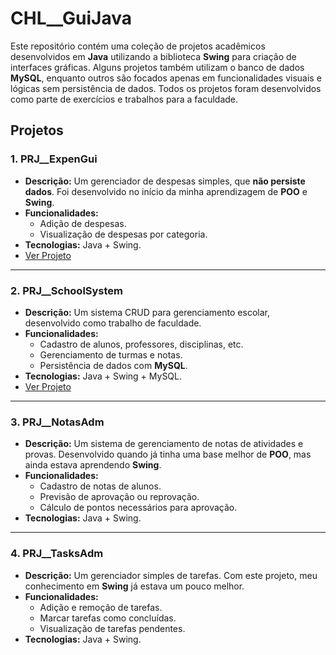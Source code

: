 # CHL__GuiJava

Este repositório contém uma coleção de projetos acadêmicos desenvolvidos em **Java** utilizando a biblioteca **Swing** para criação de interfaces gráficas. Alguns projetos também utilizam o banco de dados **MySQL**, enquanto outros são focados apenas em funcionalidades visuais e lógicas sem persistência de dados. Todos os projetos foram desenvolvidos como parte de exercícios e trabalhos para a faculdade.

## Projetos

### 1. PRJ__ExpenGui
- **Descrição:** Um gerenciador de despesas simples, que **não persiste dados**. Foi desenvolvido no início da minha aprendizagem de **POO** e **Swing**.
- **Funcionalidades:**
  - Adição de despesas.
  - Visualização de despesas por categoria.
- **Tecnologias:** Java + Swing.
- [Ver Projeto](PRJ__ExpenGui/)
---
### 2. PRJ__SchoolSystem
- **Descrição:** Um sistema CRUD para gerenciamento escolar, desenvolvido como trabalho de faculdade.
- **Funcionalidades:**
  - Cadastro de alunos, professores, disciplinas, etc.
  - Gerenciamento de turmas e notas.
  - Persistência de dados com **MySQL**.
- **Tecnologias:** Java + Swing + MySQL.
- [Ver Projeto](PRJ__SchoolSystem/)
---
### 3. PRJ__NotasAdm
- **Descrição:** Um sistema de gerenciamento de notas de atividades e provas. Desenvolvido quando já tinha uma base melhor de **POO**, mas ainda estava aprendendo **Swing**.
- **Funcionalidades:**
  - Cadastro de notas de alunos.
  - Previsão de aprovação ou reprovação.
  - Cálculo de pontos necessários para aprovação.
- **Tecnologias:** Java + Swing.
---
### 4. PRJ__TasksAdm
- **Descrição:** Um gerenciador simples de tarefas. Com este projeto, meu conhecimento em **Swing** já estava um pouco melhor.
- **Funcionalidades:**
  - Adição e remoção de tarefas.
  - Marcar tarefas como concluídas.
  - Visualização de tarefas pendentes.
- **Tecnologias:** Java + Swing.



